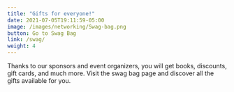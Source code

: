 ```yaml
---
title: "Gifts for everyone!"
date: 2021-07-05T19:11:59-05:00
image: /images/networking/Swag-bag.png
button: Go to Swag Bag
link: /swag/
weight: 4
---
```


Thanks to our sponsors and event organizers, you will get books, discounts, gift cards, and much more. Visit the swag bag page and discover all the gifts available for you.


